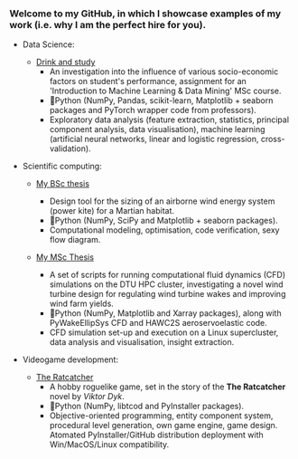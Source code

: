 ### Welcome to my GitHub, in which I showcase examples of my work (i.e. why I am the perfect hire for you).

- Data Science:
  - [Drink and study](https://github.com/dsmordasov/drink_and_study)
    - An investigation into the influence of various socio-economic factors on student's performance, assignment for an 'Introduction to Machine Learning & Data Mining' MSc course.
    - :snake:Python (NumPy, Pandas, scikit-learn, Matplotlib + seaborn packages and PyTorch wrapper code from professors).
    - Exploratory data analysis (feature extraction, statistics, principal component analysis, data visualisation), machine learning (artificial neural networks, linear and logistic regression, cross-validation).

- Scientific computing:
  - [My BSc thesis](https://github.com/dsmordasov/ares_awesizer)
    - Design tool for the sizing of an airborne wind energy system (power kite) for a Martian habitat.
    - :snake:Python (NumPy, SciPy and Matplotlib + seaborn packages).
    - Computational modeling, optimisation, code verification, sexy flow diagram.

  - [My MSc Thesis](https://github.com/dsmordasov/wake_diffusion_rotor)
    - A set of scripts for running computational fluid dynamics (CFD) simulations on the DTU HPC cluster, investigating a novel wind turbine design for regulating wind turbine wakes and improving wind farm yields.
    - :snake:Python (NumPy, Matplotlib and Xarray packages), along with PyWakeEllipSys CFD and HAWC2S aeroservoelastic code.
    - CFD simulation set-up and execution on a Linux supercluster, data analysis and visualisation, insight extraction. 

 
- Videogame development:
  - [The Ratcatcher](https://github.com/dsmordasov/dmitrijs_roguelike)
    - A hobby roguelike game, set in the story of the **The Ratcatcher** novel by _Viktor Dyk_.
    - :snake:Python (NumPy, libtcod and PyInstaller packages).
    - Objective-oriented programming, entity component system, procedural level generation, own game engine, game design. Atomated PyInstaller/GitHub distribution deployment with Win/MacOS/Linux compatibility.

<!--
**dsmordasov/dsmordasov** is a ✨ _special_ ✨ repository because its `README.md` (this file) appears on your GitHub profile.

Here are some ideas to get you started:

- 🔭 I’m currently working on ...
- 🌱 I’m currently learning ...
- 👯 I’m looking to collaborate on ...
- 🤔 I’m looking for help with ...
- 💬 Ask me about ...
- 📫 How to reach me: ...
- 😄 Pronouns: ...
- ⚡ Fun fact: ...
-->
